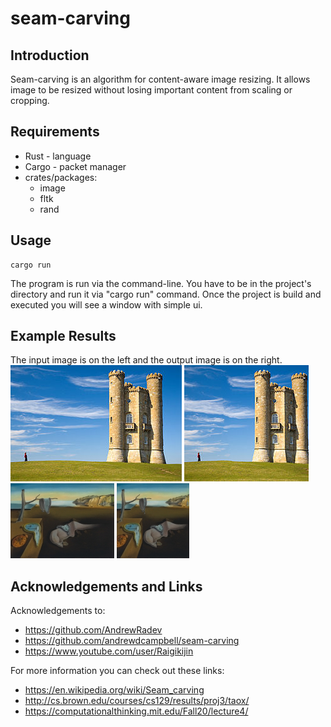 
# seam-carving

## Introduction

Seam-carving is an algorithm for content-aware image resizing. It allows image to be resized without losing important content from scaling or cropping.


## Requirements

- Rust - language
- Cargo - packet manager
- crates/packages:
    - image
    - fltk
    - rand


## Usage

    cargo run

The program is run via the command-line. You have to be in the project's directory and run it via "cargo run" command. Once the project is build and executed you will see a window with simple ui.


## Example Results

The input image is on the left and the output image is on the right.\
![Input image 1](/data/example_1.png) ![Output image 1](/data/seam_carving_example_1.png)\
![Input image 2](/data/example_2.jpg) ![Output image 2](/data/seam_carving_example_2.png)


## Acknowledgements and Links

Acknowledgements to:
- https://github.com/AndrewRadev
- https://github.com/andrewdcampbell/seam-carving
- https://www.youtube.com/user/Raigikijin

For more information you can check out these links:
- https://en.wikipedia.org/wiki/Seam_carving
- http://cs.brown.edu/courses/cs129/results/proj3/taox/
- https://computationalthinking.mit.edu/Fall20/lecture4/